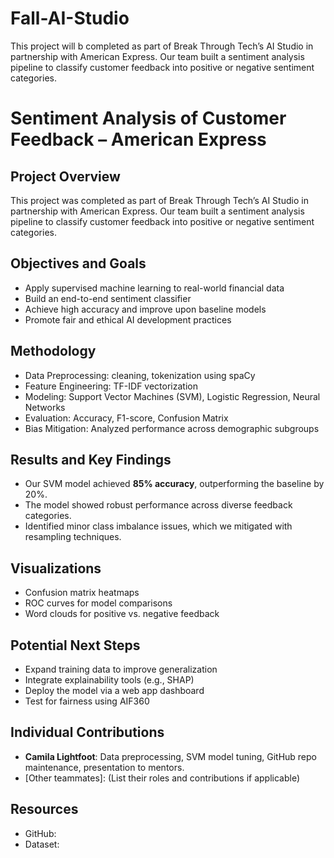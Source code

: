 # Fall-AI-Studio
This project will b completed as part of Break Through Tech’s AI Studio in partnership with American Express. Our team built a sentiment analysis pipeline to classify customer feedback into positive or negative sentiment categories.
# Sentiment Analysis of Customer Feedback – American Express

## Project Overview
This project was completed as part of Break Through Tech’s AI Studio in partnership with American Express. Our team built a sentiment analysis pipeline to classify customer feedback into positive or negative sentiment categories.

## Objectives and Goals
- Apply supervised machine learning to real-world financial data
- Build an end-to-end sentiment classifier
- Achieve high accuracy and improve upon baseline models
- Promote fair and ethical AI development practices

## Methodology
- Data Preprocessing: cleaning, tokenization using spaCy
- Feature Engineering: TF-IDF vectorization
- Modeling: Support Vector Machines (SVM), Logistic Regression, Neural Networks
- Evaluation: Accuracy, F1-score, Confusion Matrix
- Bias Mitigation: Analyzed performance across demographic subgroups

## Results and Key Findings
- Our SVM model achieved **85% accuracy**, outperforming the baseline by 20%.
- The model showed robust performance across diverse feedback categories.
- Identified minor class imbalance issues, which we mitigated with resampling techniques.

## Visualizations
- Confusion matrix heatmaps
- ROC curves for model comparisons
- Word clouds for positive vs. negative feedback

## Potential Next Steps
- Expand training data to improve generalization
- Integrate explainability tools (e.g., SHAP)
- Deploy the model via a web app dashboard
- Test for fairness using AIF360

## Individual Contributions
- **Camila Lightfoot**: Data preprocessing, SVM model tuning, GitHub repo maintenance, presentation to mentors.
- [Other teammates]: (List their roles and contributions if applicable)

## Resources
- GitHub: 
- Dataset: 
